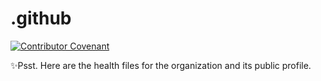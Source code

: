 # .github
[![Contributor Covenant](https://img.shields.io/badge/Contributor%20Covenant-2.1-4baaaa.svg)](code_of_conduct.md)

✨Psst. Here are the health files for the organization and its public profile.
